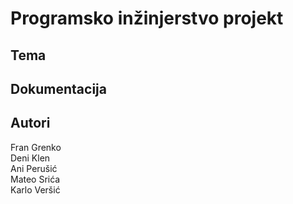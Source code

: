# Programsko inžinjerstvo projekt

## Tema

## Dokumentacija

## Autori
Fran Grenko</br>
Deni Klen</br>
Ani Perušić</br>
Mateo Srića</br>
Karlo Veršić</br>